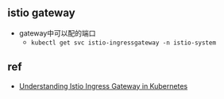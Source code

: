 

## istio gateway

+ gateway中可以配的端口
    + `kubectl get svc istio-ingressgateway -n istio-system`


## ref
+ [Understanding Istio Ingress Gateway in Kubernetes](https://blog.jayway.com/2018/10/22/understanding-istio-ingress-gateway-in-kubernetes/)